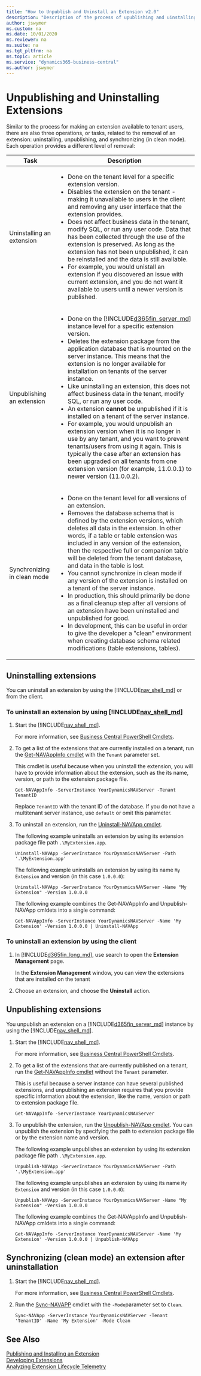 ```yaml
---
title: "How to Unpublish and Uninstall an Extension v2.0"
description: "Description of the process of upublishing and uinstalling an extension"
author: jswymer
ms.custom: na
ms.date: 10/01/2020
ms.reviewer: na
ms.suite: na
ms.tgt_pltfrm: na
ms.topic: article
ms.service: "dynamics365-business-central"
ms.author: jswymer
---
```


# Unpublishing and Uninstalling Extensions
Similar to the process for making an extension available to tenant users, there are also three operations, or tasks, related to the removal of an extension: uninstalling, unpublishing, and synchronizing (in clean mode). Each operation provides a different level of removal:

|Task|Description|
|---------|-----------|
|Uninstalling an extension|<ul><li>Done on the tenant level for a specific extension version.</li><li>Disables the extension on the tenant - making it unavailable to users in the client and removing any user interface that the extension provides.</li><li>Does not affect business data in the tenant, modify SQL, or run any user code. Data that has been collected through the use of the extension is preserved. As long as the extension has not been unpublished, it can be reinstalled and the data is still available.</li><li>For example, you would unistall an extension if you discovered an issue with current extension, and you do not want it available to users until a newer version is published.</li></ul> |
|Unpublishing an extension |<ul><li>Done on the [!INCLUDE[d365fin_server_md](includes/d365fin_server_md.md)] instance level for a specific extension version.</li><li> Deletes the extension package from the application database that is mounted on the server instance. This means that the extension is no longer available for installation on tenants of the server instance.</li><li> Like uninstalling an extension, this does not affect business data in the tenant, modify SQL, or run any user code.</li><li>An extension **cannot** be unpublished if it is installed on a tenant of the server instance.</li><li>For example, you would unpublish an extension version when it is no longer in use by any tenant, and you want to prevent tenants/users from using it again. This is typically the case after an extension has been upgraded on all tenants from one extension version (for example, 11.0.0.1) to newer version (11.0.0.2). </li></ul>|
|Synchronizing in clean mode |<ul><li>Done on the tenant level for **all** versions of an extension.</li><li>Removes the database schema that is defined by the extension versions, which deletes all data in the extension. In other words, if a table or table extension was included in any version of the extension, then the respective full or companion table will be deleted from the tenant database, and data in the table is lost.</li><li>You cannot synchronize in clean mode if any version of the extension is installed on a tenant of the server instance.</li><li>In production, this should primarily be done as a final cleanup step after all versions of an extension have been uninstalled and unpublished for good.</li><li> In development, this can be useful in order to give the developer a "clean" environment when creating database schema related modifications (table extensions, tables).</li></ul>|

<!--
-   *Uninstalling* an extension is done on the tenant level for a specific extension version. Uninstalling an extension essentially disables the extension on the tenant - making it unavailable to users in the client and removing any user interface that the extension provides. Uninstalling an extension does not affect business data in the tenant, modify SQL, or run any user code. Data that has been collected through the use of the extension is preserved. So as long as the extension has not been unpublished, it can be reinstalled and the data is still available. Uninstalling an extension can be useful, for example, if you discovered an issue with current extension, and you do not want it available to users until a newer version is published.  

-   *Unpublishing* an extension is done on the [!INCLUDE[d365fin_server_md](includes/d365fin_server_md.md)] instance level for a specific extension version. This deletes the extension package from the application database that is mounted on the server instance. This means that the extension is no longer available for installation on tenants of the server instance. Like uninstalling an extension, this does not affect business data in the tenant, modify SQL, or run any user code. 

    An extension **cannot** be unpublished if it is installed on a tenant of the server instance. You would unpublish an extension version when it is no longer in use by any tenant, and you want to prevent tenants from using it again. This is typically the case after an extension has been upgraded from one extension version (for example, 11.0.0.1) to newer version (11.0.0.2) on all tenants. 

-   *Synchonizing in clean mode* of an extension is done on the tenant level for all versions of an extension. It removes the database schema that is defined extension versions, which deletes all data in the extension. In other words, if a table or table extension was included in any version of the extension, then the respective full or companion table will be deleted from the tenant database, and data in the table is lost.

You cannot synchronize in clean mode if any version of the extension is installed on a tenant of the server instance.
 
In production, this should primarily be done as a final cleanup step after all versions of an extension have been uninstalled and unpublished for good. During extension development, this can be useful in order to give the developer a "clean" environment when creating database schema related modifications (table extensions, tables). 
-->
## Uninstalling extensions
You can uninstall an extension by using the [!INCLUDE[nav_shell_md](includes/nav_shell_md.md)] or from the client. 

### To uninstall an extension by using [!INCLUDE[nav_shell_md](includes/nav_shell_md.md)] 

1. Start the [!INCLUDE[nav_shell_md](includes/nav_shell_md.md)]. 

    For more information, see [Business Central PowerShell Cmdlets](/powershell/business-central/overview).
2. To get a list of the extensions that are currently installed on a tenant, run the [Get-NAVAppInfo cmdlet](/powershell/module/microsoft.dynamics.nav.apps.management/get-navappinfo) with the `Tenant` parameter set.

    This cmdlet is useful because when you uninstall the extension, you will have to provide information about the extension, such as the its name, version, or path to the extension package file.

    ```
    Get-NAVAppInfo -ServerInstance YourDynamicsNAVServer -Tenant TenantID
    ```

    Replace `TenantID` with the tenant ID of the database. If you do not have a multitenant server instance, use `default` or omit this parameter. 

3. To uninstall an extension, run the [Uninstall-NAVApp cmdlet](/powershell/module/microsoft.dynamics.nav.apps.management/uninstall-navapp).

    The following example uninstalls an extension by using its extension package file path `.\MyExtension.app`. 

    ```  
    Uninstall-NAVApp -ServerInstance YourDynamicsNAVServer -Path '.\MyExtension.app'  
    ``` 

    The following example uninstalls an extension by using its name `My Extension` and version (in this case `1.0.0.0`):

    ```  
    Uninstall-NAVApp -ServerInstance YourDynamicsNAVServer -Name "My Extension" -Version 1.0.0.0
    ```  

    The following example combines the Get-NAVAppInfo and Unpublish-NAVApp cmldets into a single command:

    ```  
    Get-NAVAppInfo -ServerInstance YourDynamicsNAVServer -Name 'My Extension' -Version 1.0.0.0 | Uninstall-NAVApp
    ```  

### To uninstall an extension by using the client  

1.  In [!INCLUDE[d365fin_long_md](includes/d365fin_long_md.md)], use search to open the **Extension Management** page.

    In the **Extension Management** window, you can view the extensions that are installed on the tenant 
2.  Choose an extension, and choose the **Uninstall** action.


## Unpublishing extensions
You unpublish an extension on a [!INCLUDE[d365fin_server_md](includes/d365fin_server_md.md)] instance by using the [!INCLUDE[nav_shell_md](includes/nav_shell_md.md)].


1.  Start the [!INCLUDE[nav_shell_md](includes/nav_shell_md.md)]. 

    For more information, see [Business Central PowerShell Cmdlets](/powershell/business-central/overview).

2. To get a list of the extensions that are currently published on a tenant, run the [Get-NAVAppInfo cmdlet](/powershell/module/microsoft.dynamics.nav.apps.management/get-navappinfo) without the `Tenant` parameter.
    
    This is useful because a server instance can have several published extensions, and unpublishing an extension requires that you provide specific information about the extension, like the name, version or path to extension package file. 

    ```
    Get-NAVAppInfo -ServerInstance YourDynamicsNAVServer
    ```

3. To unpublish the extension, run the [Unpublish-NAVApp cmdlet](/powershell/module/microsoft.dynamics.nav.apps.management/unpublish-navapp). You can unpublish the extension by specifying the path to extension package file or by the extension name and version.

    The following example unpublishes an extension by using its extension package file path `.\MyExtension.app`. 

    ```  
    Unpublish-NAVApp -ServerInstance YourDynamicsNAVServer -Path '.\MyExtension.app'  
    ``` 
    
    The following example unpublishes an extension by using its name `My Extension` and version (in this case `1.0.0.0`):

    ```  
    Unpublish-NAVApp -ServerInstance YourDynamicsNAVServer -Name "My Extension" -Version 1.0.0.0
    ```  

    The following example combines the Get-NAVAppInfo and Unpublish-NAVApp cmldets into a single command:

    ```  
    Get-NAVAppInfo -ServerInstance YourDynamicsNAVServer -Name 'My Extension' -Version 1.0.0.0 | Unpublish-NAVApp
    ```


## Synchronizing (clean mode) an extension after uninstallation

1.  Start the [!INCLUDE[nav_shell_md](includes/nav_shell_md.md)]. 

    For more information, see [Business Central PowerShell Cmdlets](/powershell/business-central/overview).
2. Run the [Sync-NAVAPP](/powershell/module/microsoft.dynamics.nav.apps.management/sync-navapp) cmdlet with the `-Mode`parameter set to `Clean`.

    ```
    Sync-NAVApp -ServerInstance YourDynamicsNAVServer -Tenant 'TenantID' -Name 'My Extension' -Mode Clean
    ```

## See Also  
[Publishing and Installing an Extension](devenv-how-publish-and-install-an-extension-v2.md)  
[Developing Extensions](devenv-dev-overview.md)  
[Analyzing Extension Lifecycle Telemetry](../administration/telemetry-extension-lifecycle-trace.md)  